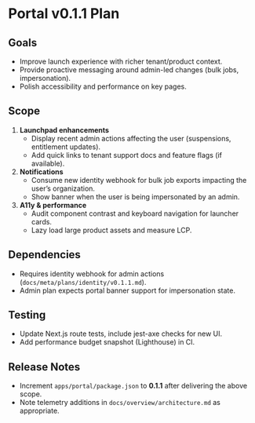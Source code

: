 # Portal v0.1.1 Plan

## Goals
- Improve launch experience with richer tenant/product context.
- Provide proactive messaging around admin-led changes (bulk jobs, impersonation).
- Polish accessibility and performance on key pages.

## Scope
1. **Launchpad enhancements**
   - Display recent admin actions affecting the user (suspensions, entitlement updates).
   - Add quick links to tenant support docs and feature flags (if available).
2. **Notifications**
   - Consume new identity webhook for bulk job exports impacting the user’s organization.
   - Show banner when the user is being impersonated by an admin.
3. **A11y & performance**
   - Audit component contrast and keyboard navigation for launcher cards.
   - Lazy load large product assets and measure LCP.

## Dependencies
- Requires identity webhook for admin actions (`docs/meta/plans/identity/v0.1.1.md`).
- Admin plan expects portal banner support for impersonation state.

## Testing
- Update Next.js route tests, include jest-axe checks for new UI.
- Add performance budget snapshot (Lighthouse) in CI.

## Release Notes
- Increment `apps/portal/package.json` to **0.1.1** after delivering the above scope.
- Note telemetry additions in `docs/overview/architecture.md` as appropriate.
